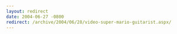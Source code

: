 ```yaml
---
layout: redirect
date: 2004-06-27 -0800
redirect: /archive/2004/06/28/video-super-mario-guitarist.aspx/
---
```

